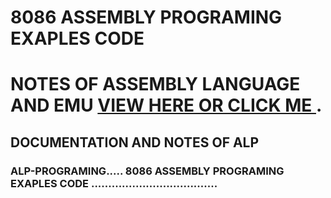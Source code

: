 
# 8086 ASSEMBLY PROGRAMING EXAPLES CODE 
# NOTES OF ASSEMBLY LANGUAGE AND EMU [VIEW HERE OR CLICK ME ](http://emu8086note.maqsoodhussain/).
## DOCUMENTATION AND NOTES OF ALP 
### ALP-PROGRAMING..... 8086 ASSEMBLY PROGRAMING EXAPLES CODE .....................................
